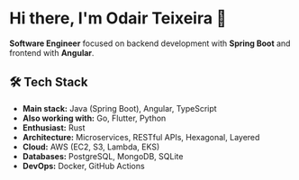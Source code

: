 # Hi there, I'm Odair Teixeira 👋

**Software Engineer** focused on backend development with **Spring Boot** and frontend with **Angular**.  

## 🛠 Tech Stack
- **Main stack:** Java (Spring Boot), Angular, TypeScript
- **Also working with:** Go, Flutter, Python
- **Enthusiast:** Rust
- **Architecture:** Microservices, RESTful APIs, Hexagonal, Layered
- **Cloud:** AWS (EC2, S3, Lambda, EKS)
- **Databases:** PostgreSQL, MongoDB, SQLite
- **DevOps:** Docker, GitHub Actions
